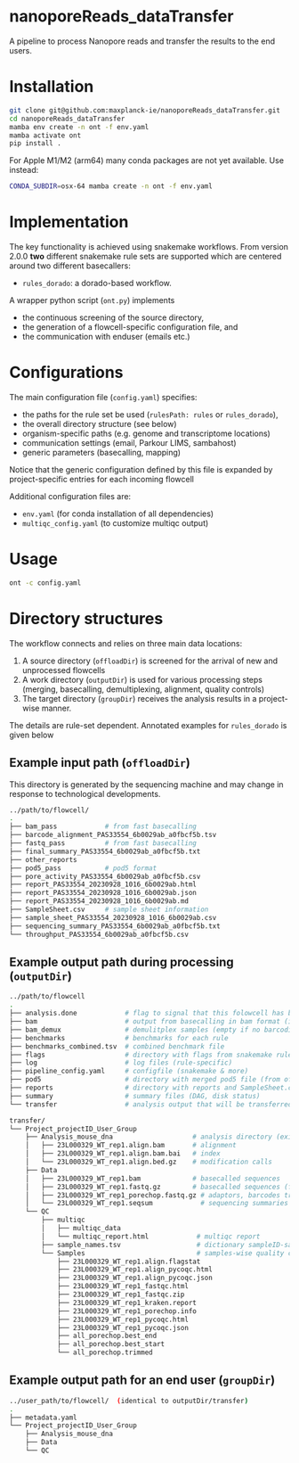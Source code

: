 # nanoporeReads_dataTransfer
A pipeline to process Nanopore reads and transfer the results to the end users.



# Installation
```bash
git clone git@github.com:maxplanck-ie/nanoporeReads_dataTransfer.git
cd nanoporeReads_dataTransfer
mamba env create -n ont -f env.yaml 
mamba activate ont
pip install .
```
For Apple M1/M2 (arm64) many conda packages are not yet available. Use instead:

```bash
CONDA_SUBDIR=osx-64 mamba create -n ont -f env.yaml
```

# Implementation
The key functionality is achieved using snakemake workflows.
From version 2.0.0 **two** different snakemake rule sets are supported which are centered around two different basecallers:
- `rules_dorado`: a dorado-based workflow.

A wrapper python script (`ont.py`) implements 
- the continuous screening of the source directory, 
- the generation of a flowcell-specific configuration file, and 
- the communication with enduser (emails etc.)

# Configurations
The main configuration file (`config.yaml`) specifies:

 - the paths for the rule set be used (`rulesPath: rules` or `rules_dorado`), 
 - the overall directory structure (see below)
 - organism-specific paths (e.g. genome and transcriptome locations)
 - communication settings (email, Parkour LIMS, sambahost)
 - generic parameters (basecalling, mapping)
 
 Notice that the generic configuration defined by this file is expanded by project-specific entries for each incoming flowcell

Additional configuration files are:
 - `env.yaml` (for conda installation of all dependencies)
 - `multiqc_config.yaml` (to customize multiqc output)

# Usage
```bash
ont -c config.yaml
```

# Directory structures
The workflow connects and relies on three main data locations:
1. A source directory (`offloadDir`) is screened for the arrival of new and unprocessed flowcells
2. A work directory (`outputDir`) is used for various processing steps (merging, basecalling, demultiplexing, alignment, quality controls)
3. The target directory (`groupDir`) receives the analysis results in a project-wise manner.

The details are rule-set dependent. Annotated examples for `rules_dorado` is given below

## Example input path (`offloadDir`)
This directory is generated by the sequencing machine and may change in response to technological developments.
```bash
../path/to/flowcell/
.
├── bam_pass            # from fast basecalling
├── barcode_alignment_PAS33554_6b0029ab_a0fbcf5b.tsv
├── fastq_pass          # from fast basecalling
├── final_summary_PAS33554_6b0029ab_a0fbcf5b.txt
├── other_reports
├── pod5_pass           # pod5 format
├── pore_activity_PAS33554_6b0029ab_a0fbcf5b.csv
├── report_PAS33554_20230928_1016_6b0029ab.html
├── report_PAS33554_20230928_1016_6b0029ab.json
├── report_PAS33554_20230928_1016_6b0029ab.md
├── SampleSheet.csv     # sample sheet information
├── sample_sheet_PAS33554_20230928_1016_6b0029ab.csv
├── sequencing_summary_PAS33554_6b0029ab_a0fbcf5b.txt
└── throughput_PAS33554_6b0029ab_a0fbcf5b.csv

```
## Example output path during processing (`outputDir`)
```bash
../path/to/flowcell
.
├── analysis.done            # flag to signal that this folowcell has been fully processed
├── bam                      # output from basecalling in bam format (including modificaytion calls)
├── bam_demux                # demulitplex samples (empty if no barcoding)
├── benchmarks               # benchmarks for each rule
├── benchmarks_combined.tsv  # combined benchmark file
├── flags                    # directory with flags from snakemake rules
├── log                      # log files (rule-specific)
├── pipeline_config.yaml     # configfile (snakemake & more)
├── pod5                     # directory with merged pod5 file (from offloadDir)
├── reports                  # directory with reports and SampleSheet.csv (from offloadDir)
├── summary                  # summary files (DAG, disk status)
└── transfer                 # analysis output that will be transferred)

transfer/
└── Project_projectID_User_Group
    ├── Analysis_mouse_dna                    # analysis directory (exists only if genome is known)
    │   ├── 23L000329_WT_rep1.align.bam       # alignment
    │   ├── 23L000329_WT_rep1.align.bam.bai   # index
    │   └── 23L000329_WT_rep1.align.bed.gz    # modification calls
    ├── Data
    │   ├── 23L000329_WT_rep1.bam             # basecalled sequences
    │   ├── 23L000329_WT_rep1.fastq.gz        # basecalled sequences (fastq - deprecated)
    │   ├── 23L000329_WT_rep1_porechop.fastq.gz # adaptors, barcodes trimmed
    │   └── 23L000329_WT_rep1.seqsum            # sequencing summaries (for pycoQC etc )
    └── QC
        ├── multiqc
        │   ├── multiqc_data
        │   └── multiqc_report.html            # multiqc report
        ├── sample_names.tsv                   # dictionary sampleID-sampleName
        └── Samples                            # samples-wise quality controls
            ├── 23L000329_WT_rep1.align.flagstat
            ├── 23L000329_WT_rep1.align_pycoqc.html
            ├── 23L000329_WT_rep1.align_pycoqc.json
            ├── 23L000329_WT_rep1_fastqc.html
            ├── 23L000329_WT_rep1_fastqc.zip
            ├── 23L000329_WT_rep1_kraken.report
            ├── 23L000329_WT_rep1_porechop.info
            ├── 23L000329_WT_rep1_pycoqc.html
            ├── 23L000329_WT_rep1_pycoqc.json
            ├── all_porechop.best_end
            ├── all_porechop.best_start
            └── all_porechop.trimmed


```
## Example output path for an end user (`groupDir`)
```bash
../user_path/to/flowcell/  (identical to outputDir/transfer)
.
├── metadata.yaml
└── Project_projectID_User_Group
    ├── Analysis_mouse_dna
    ├── Data
    └── QC
```

<!--
# Directory structures (with rules)

This is a legacy structure for older versions of the pipeline (guppy-based)
## Example input path (`offloadDir`)
.. as above

## Example output path during processing (`outputDir`)
``bash
../path/to/flowcell
.
├── analysis.done
├── fastq
├── FASTQC_Project_2913_Falk_DeepSeq
├── flags
├── log
├── pipeline_config.yaml
├── pod5
├── Project_2913_Falk_DeepSeq
├── reports
├── sequencing_summary_0.txt
├── sequencing_summary_barcode10.txt
├── sequencing_summary_barcode11.txt
├── sequencing_summary_unclassified.txt
└── tmp
``

## Example output path for an end user (`groupDir`)
``bash
../user_path/to/flowcell/
.
├── Analysis_projectID_user_group
│   └── dna_drosophila
│       ├── 2901_23S004286_control.bam
│       ├── 2901_23S004286_control.bam.bai
│       ├── 2901_23S004286_control.html
│       ├── 2901_23S004286_control.json
│       ├── 2901_23S004286_fragmented.bam
│       ├── 2901_23S004286_fragmented.bam.bai
│       ├── 2901_23S004286_fragmented.html
│       └── 2901_23S004286_fragmented.json
├── FASTQC_projectID_user_group
│   ├── multiqc
│   │   ├── multiqc_data
│   │   └── multiqc_report.html
│   ├── Sample_23L004429
│   │   ├── 2901_23S004286_fragmented_fastqc.html
│   │   ├── 2901_23S004286_fragmented_fastqc.zip
│   │   ├── 2901_23S004286_fragmented_kraken.report
│   │   ├── 2901_23S004286_fragmented_porechop.info
│   │   ├── 2901_23S004286_fragmented_pycoqc.html
│   │   └── 2901_23S004286_fragmented_pycoqc.json
│   └── Sample_23L004430
│       ├── 2901_23S004286_control_fastqc.html
│       ├── 2901_23S004286_control_fastqc.zip
│       ├── 2901_23S004286_control_kraken.report
│       ├── 2901_23S004286_control_porechop.info
│       ├── 2901_23S004286_control_pycoqc.html
│       └── 2901_23S004286_control_pycoqc.json
├── metadata.yaml
└── Project_projectID_user_group
    ├── Sample_23L004429
    │   ├── 2901_23S004286_fragmented.fastq.gz
    │   ├── pass
    │   └── sequencing_summary_2901_23S004286_fragmented.txt
    └── Sample_23L004430
        ├── 2901_23S004286_control.fastq.gz
        ├── pass
        └── sequencing_summary_2901_23S004286_control.txt
``
-->
